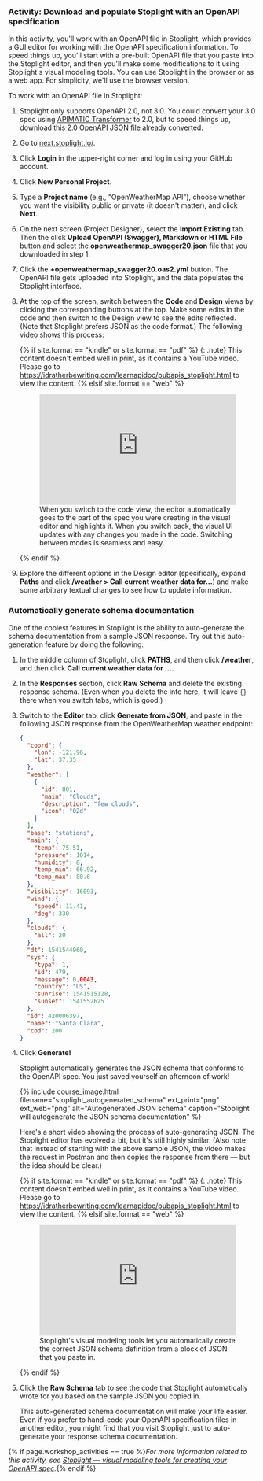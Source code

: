 ###  <i class="fa fa-user-circle"></i> Activity: Download and populate Stoplight with an OpenAPI specification

In this activity, you'll work with an OpenAPI file in Stoplight, which provides a GUI editor for working with the OpenAPI specification information. To speed things up, you'll start with a pre-built OpenAPI file that you paste into the Stoplight editor, and then you'll make some modifications to it using Stoplight's visual modeling tools. You can use Stoplight in the browser or as a web app. For simplicity, we'll use the browser version.

To work with an OpenAPI file in Stoplight:

1.  Stoplight only supports OpenAPI 2.0, not 3.0. You could convert your 3.0 spec using [APIMATIC Transformer](https://apimatic.io/transformer) to 2.0, but to speed things up, download this [2.0 OpenAPI JSON file already converted](https://idratherbewriting.com/learnapidoc/docs/rest_api_specifications/openweathermap_swagger20.json).
2.  Go to [next.stoplight.io/](https://next.stoplight.io/).
3.  Click **Login** in the upper-right corner and log in using your GitHub account.
4.  Click **New Personal Project**.
5.  Type a **Project name** (e.g., "OpenWeatherMap API"), choose whether you want the visibility public or private (it doesn't matter), and click **Next**.
6.  On the next screen (Project Designer), select the **Import Existing** tab. Then the click **Upload OpenAPI (Swagger), Markdown or HTML File** button and select the **openweathermap_swagger20.json** file that you downloaded in step 1.
7.  Click the **+openweathermap_swagger20.oas2.yml** button. The OpenAPI file gets uploaded into Stoplight, and the data populates the Stoplight interface.
8.  At the top of the screen, switch between the **Code** and **Design** views by clicking the corresponding buttons at the top. Make some edits in the code and then switch to the Design view to see the edits reflected. (Note that Stoplight prefers JSON as the code format.) The following video shows this process:

    {% if site.format == "kindle" or site.format == "pdf" %}
    {: .note}
    This content doesn't embed well in print, as it contains a YouTube video. Please go to https://idratherbewriting.com/learnapidoc/pubapis_stoplight.html to view the content.
    {% elsif site.format == "web" %}

    <figure><div style="position:relative;height:0;padding-bottom:56.25%"><iframe src="https://www.youtube.com/embed/vqDJBa-haYs" width="560" height="340" frameborder="0" allow="autoplay; encrypted-media" style="position:absolute;width:100%;height:100%;left:0" allowfullscreen></iframe></div><figcaption>When you switch to the code view, the editor automatically goes to the part of the spec you were creating in the visual editor and highlights it. When you switch back, the visual UI updates with any changes you made in the code. Switching between modes is seamless and easy.</figcaption></figure>

    {% endif %}

9.  Explore the different options in the Design editor (specifically, expand **Paths** and click **/weather > Call current weather data for...**) and make some arbitrary textual changes to see how to update information.

### Automatically generate schema documentation

One of the coolest features in Stoplight is the ability to auto-generate the schema documentation from a sample JSON response. Try out this auto-generation feature by doing the following:

1.  In the middle column of Stoplight, click **PATHS**, and then click **/weather**, and then click **Call current weather data for ...**.
2.  In the **Responses** section, click **Raw Schema** and delete the existing response schema. (Even when you delete the info here, it will leave `{}` there when you switch tabs, which is good.)
3.  Switch to the **Editor** tab, click **Generate from JSON**, and paste in the following JSON response from the OpenWeatherMap weather endpoint:

    ```json
    {
      "coord": {
        "lon": -121.96,
        "lat": 37.35
      },
      "weather": [
        {
          "id": 801,
          "main": "Clouds",
          "description": "few clouds",
          "icon": "02d"
        }
      ],
      "base": "stations",
      "main": {
        "temp": 75.51,
        "pressure": 1014,
        "humidity": 8,
        "temp_min": 66.92,
        "temp_max": 80.6
      },
      "visibility": 16093,
      "wind": {
        "speed": 11.41,
        "deg": 330
      },
      "clouds": {
        "all": 20
      },
      "dt": 1541544960,
      "sys": {
        "type": 1,
        "id": 479,
        "message": 0.0043,
        "country": "US",
        "sunrise": 1541515128,
        "sunset": 1541552625
      },
      "id": 420006397,
      "name": "Santa Clara",
      "cod": 200
    }
    ```

6.  Click **Generate!**

    Stoplight automatically generates the JSON schema that conforms to the OpenAPI spec. You just saved yourself an afternoon of work!

    {% include course_image.html filename="stoplight_autogenerated_schema" ext_print="png" ext_web="png" alt="Autogenerated JSON schema" caption="Stoplight will autogenerate the JSON schema documentation" %}

    Here's a short video showing the process of auto-generating JSON. The Stoplight editor has evolved a bit, but it's still highly similar. (Also note that instead of starting with the above sample JSON, the video makes the request in Postman and then copies the response from there &mdash; but the idea should be clear.)

    {% if site.format == "kindle" or site.format == "pdf" %}
    {: .note}
    This content doesn't embed well in print, as it contains a YouTube video. Please go to https://idratherbewriting.com/learnapidoc/pubapis_stoplight.html to view the content.
    {% elsif site.format == "web" %}

    <figure><div style="position:relative;height:0;padding-bottom:56.25%"><iframe src="https://www.youtube.com/embed/0IOWY0Hj3Xc?ecver=2" width="560" height="340" frameborder="0" allow="autoplay; encrypted-media" style="position:absolute;width:100%;height:100%;left:0" allowfullscreen></iframe></div><figcaption>Stoplight's visual modeling tools let you automatically create the correct JSON schema definition from a block of JSON that you paste in.</figcaption></figure>

    {% endif %}

7.  Click the **Raw Schema** tab to see the code that Stoplight automatically wrote for you based on the sample JSON you copied in.

    This auto-generated schema documentation will make your life easier. Even if you prefer to hand-code your OpenAPI specification files in another editor, you might find that you visit Stoplight just to auto-generate your response schema documentation.

{% if page.workshop_activities == true %}*For more information related to this activity, see [Stoplight &mdash; visual modeling tools for creating your OpenAPI spec](pubapis_stoplight.html).*{% endif %}
